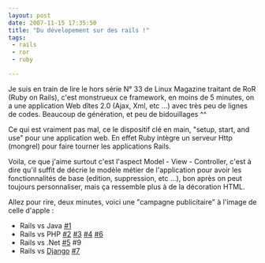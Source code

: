 ```yaml
---
layout: post
date: 2007-11-15 17:35:50
title: "Du dévelopement sur des rails !"
tags:
 - rails
 - ror
 - ruby

---
```



Je suis en train de lire le hors série N° 33 de Linux Magazine traitant de RoR (Ruby on Rails), c'est monstrueux ce framework, en moins de 5 minutes, on a une application Web dîtes 2.0 (Ajax, Xml, etc ...) avec très peu de lignes de codes. Beaucoup de génération, et peu de bidouillages ^^

Ce qui est vraiment pas mal, ce le dispositif clé en main, "setup, start, and use" pour une application web. En effet Ruby intègre un serveur Http (mongrel) pour faire tourner les applications Rails.

Voila, ce que j'aime surtout c'est l'aspect Model - View - Controller, c'est à dire qu'il suffit de décrie le modèle métier de l'application pour avoir les fonctionnalités de base (edition, suppression, etc ...), bon après on peut toujours personnaliser, mais ça ressemble plus à de la décoration HTML.

Allez pour rire, deux minutes, voici une "campagne publicitaire" à l'image de celle d'apple :

  * Rails vs Java [#1](http://www.youtube.com/watch?v=PQbuyKUaKFo)
  * Rails vs PHP [#2](http://www.youtube.com/watch?v=n1NVfDlU6yQ) [#3](http://www.youtube.com/watch?v=p5EIrSM8dCA) [#4](http://www.youtube.com/watch?v=Ld919lziKgE) [#6](http://www.youtube.com/watch?v=GQXqWkWqnSw)
  * Rails vs .Net [#5](http://www.youtube.com/watch?v=528BCJiRkks) #9
  * Rails vs [Django](http://www.djangoproject.com/) [#7](http://www.youtube.com/watch?v=528BCJiRkks)
